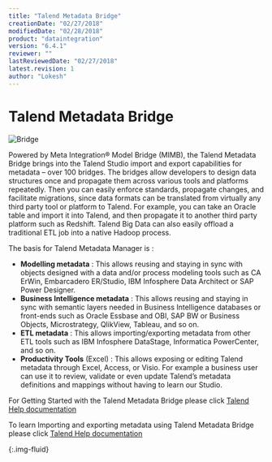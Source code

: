 ```yaml
---
title: "Talend Metadata Bridge"
creationDate: "02/27/2018"
modifiedDate: "02/28/2018"
product: "dataintegration"
version: "6.4.1"
reviewer: ""
lastReviewedDate: "02/27/2018"
latest.revision: 1
author: "Lokesh"
---
```


# Talend Metadata Bridge

![Bridge][bridge]

Powered by Meta Integration® Model Bridge (MIMB), the Talend Metadata Bridge brings into the Talend Studio import and export capabilities for metadata – over 100 bridges. The bridges allow developers to design data structures once and propagate them across various tools and platforms repeatedly. Then you can easily enforce standards, propagate changes, and facilitate migrations, since data formats can be translated from virtually any third party tool or platform to Talend. For example, you can take an Oracle table and import it into Talend, and then propagate it to another third party platform such as Redshift. Talend Big Data can also easily offload a traditional ETL job into a native Hadoop process.

The basis for Talend Metadata Manager is :
- **Modelling metadata** : This allows reusing and staying in sync with objects designed with a data and/or process modeling tools such as CA ErWin, Embarcadero ER/Studio, IBM Infosphere Data Architect or SAP Power Designer.
- **Business Intelligence metadata** : This allows reusing and staying in sync with semantic layers needed in Business Intelligence databases or front-ends such as Oracle Essbase and OBI, SAP BW or Business Objects, Microstrategy, QlikView, Tableau, and so on.
- **ETL metadata** : This allows importing/exporting metadata from other ETL tools such as IBM Infosphere DataStage, Informatica PowerCenter, and so on.  
- **Productivity Tools** (Excel) : This allows exposing or editing Talend metadata through Excel, Access, or Visio. For example a business user can use it to review, validate or even update Talend’s metadata definitions and mappings without having to learn our Studio.

For Getting Started with the Talend Metadata Bridge please click <a href="https://help.talend.com/reader/jfXHuPOX4Hn_4Jf5w13idg/YhQCT3KgezlGdlJKEDatOg" target="_blank">Talend Help documentation</a>

To learn Importing and exporting metadata using Talend Metadata Bridge please click <a href="https://help.talend.com/reader/IEsye5S8YFLJVU1uv0~MlQ/8054ghABFF_KkRH41cEonA" target="_blank">Talend Help documentation</a>

<!-- links -->
[bridge]: https://help.talend.com/api/fluidtopicsclient/resources/ZdJZpLunPMsmENYW8HZeeg/content "Talend Metadata Bridge Import Wizard"
{:.img-fluid}
